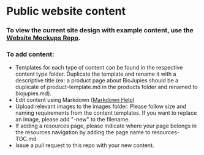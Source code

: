 # Public website content  
### To view the current site design with example content, use the [Website Mockups Repo](https://github.com/nih-cfde/public-website-mockups).  

### To add content:
* Templates for each type of content can be found in the respective content type folder. Duplicate the template and rename it with a descriptive title (ex: a product page about BioJupies should be a duplicate of product-template.md in the products folder and renamed to biojupies.md).  
* Edit content using Markdown ([Markdown Help](https://github.com/nih-cfde/organization/blob/master/MarkdownHelp.md))  
* Upload relevant images to the images folder. Please follow size and naming requirements from the content templates. If you want to replace an image, please add "-new" to the filename.  
* If adding a resources page, please indicate where your page belongs in the resources navigation by adding the page name to resources-TOC.md
* Issue a pull request to this repo with your new content.